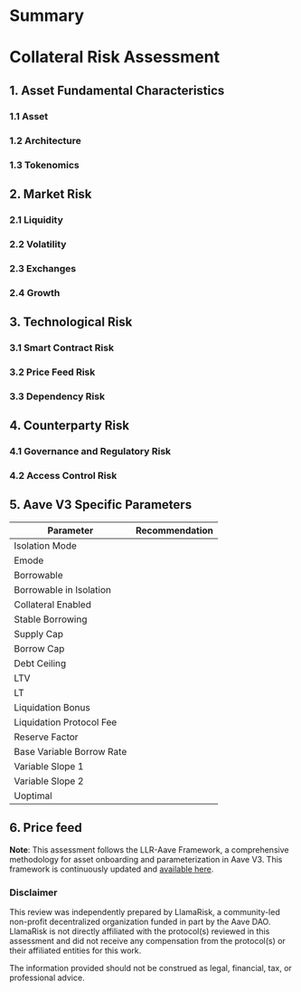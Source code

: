 # Summary

# Collateral Risk Assessment

## 1. Asset Fundamental Characteristics

### 1.1 Asset

### 1.2 Architecture

### 1.3 Tokenomics

## 2. Market Risk

### 2.1 Liquidity

### 2.2 Volatility

### 2.3 Exchanges

### 2.4 Growth

## 3. Technological Risk

### 3.1 Smart Contract Risk

### 3.2 Price Feed Risk

### 3.3 Dependency Risk

## 4. Counterparty Risk

### 4.1 Governance and Regulatory Risk

### 4.2 Access Control Risk

## 5. Aave V3 Specific Parameters

| Parameter                 | Recommendation |
|---------------------------|----------------|
| Isolation Mode            |                |
| Emode                     |                |
| Borrowable                |                |
| Borrowable in Isolation   |                |
| Collateral Enabled        |                |
| Stable Borrowing          |                |
| Supply Cap                |                |
| Borrow Cap                |                |
| Debt Ceiling              |                |
| LTV                       |                |
| LT                        |                |
| Liquidation Bonus         |                |
| Liquidation Protocol Fee  |                |
| Reserve Factor            |                |
| Base Variable Borrow Rate |                |
| Variable Slope 1          |                |
| Variable Slope 2          |                |
| Uoptimal                  |                |

## 6. Price feed

**Note**: This assessment follows the LLR-Aave Framework, a comprehensive methodology for asset onboarding and parameterization in Aave V3. This framework is continuously updated and [available here](https://github.com/llama-risk/aave-research/blob/main/frameworks/aave_v3_framework.md).

### Disclaimer

This review was independently prepared by LlamaRisk, a community-led non-profit decentralized organization funded in part by the Aave DAO. LlamaRisk is not directly affiliated with the protocol(s) reviewed in this assessment and did not receive any compensation from the protocol(s) or their affiliated entities for this work.

The information provided should not be construed as legal, financial, tax, or professional advice.
